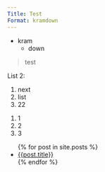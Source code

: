 ```yaml
---
Title: Test
Format: kramdown
---
```


* kram
  + down

> test

List 2:

 1. next
 2. list
 3. 22

<ol>
  <li>1</li>
  <li>2</li>
  <li>3</li>
</ol>

<ul>
  {% for post in site.posts %}
    <li>
      <a href="{{post.url}}">{{post.title}}</a>
    </li>
  {% endfor %}
</ul>
